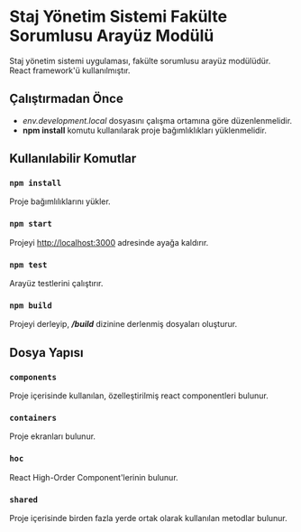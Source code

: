 # Staj Yönetim Sistemi Fakülte Sorumlusu Arayüz Modülü

Staj yönetim sistemi uygulaması, fakülte sorumlusu arayüz modülüdür. React framework'ü kullanılmıştır.

## Çalıştırmadan Önce

-  _env.development.local_ dosyasını çalışma ortamına göre düzenlenmelidir.
-  **npm install** komutu kullanılarak proje bağımlıklıkları yüklenmelidir.

## Kullanılabilir Komutlar

### `npm install`

Proje bağımlılıklarını yükler.

### `npm start`

Projeyi [http://localhost:3000](http://localhost:3000) adresinde ayağa kaldırır.

### `npm test`

Arayüz testlerini çalıştırır.

### `npm build`

Projeyi derleyip, **_/build_** dizinine derlenmiş dosyaları oluşturur.

## Dosya Yapısı

### `components`

Proje içerisinde kullanılan, özelleştirilmiş react componentleri bulunur.

### `containers`

Proje ekranları bulunur.

### `hoc`

React High-Order Component'lerinin bulunur.

### `shared`

Proje içerisinde birden fazla yerde ortak olarak kullanılan metodlar bulunur.
